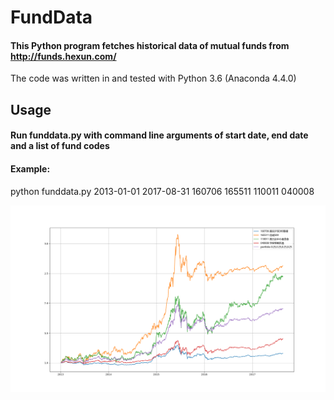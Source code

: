 # FundData
#### This Python program fetches historical data of mutual funds from http://funds.hexun.com/
The code was written in and tested with Python 3.6 (Anaconda 4.4.0)

## Usage
#### Run funddata.py with command line arguments of start date, end date and a list of fund codes
#### Example:
python funddata.py 2013-01-01 2017-08-31 160706 165511 110011 040008

![Screenshot](screenshot.png)
